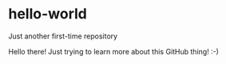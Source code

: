 # hello-world
Just another first-time repository

Hello there! Just trying to learn more about this GitHub thing!  :-)
